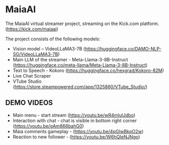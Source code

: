 # MaiaAI

The MaiaAI virtual streamer project, streaming on the Kick.com platform. (https://kick.com/maiaai)

The project consists of the following models:

* Vision model – VideoLLaMA3-7B (https://huggingface.co/DAMO-NLP-SG/VideoLLaMA3-7B)
* Main LLM of the streamer - Meta-Llama-3-8B-Instruct (https://huggingface.co/meta-llama/Meta-Llama-3-8B-Instruct)
* Text to Speech - Kokoro (https://huggingface.co/hexgrad/Kokoro-82M)
* Live Chat Scraper
* VTube Studio (https://store.steampowered.com/app/1325860/VTube_Studio/)

## DEMO VIDEOS

* Main menu - start stream (https://youtu.be/wR4mIulJdbo)
* Interaction with chat - chat is visible in bottom right corner (https://youtu.be/gAm866bahG0)
* Maia comments gameplay - (https://youtu.be/4pGIwBkpO2w)
* Reaction to new follower - (https://youtu.be/W6hQIeNJNgo)